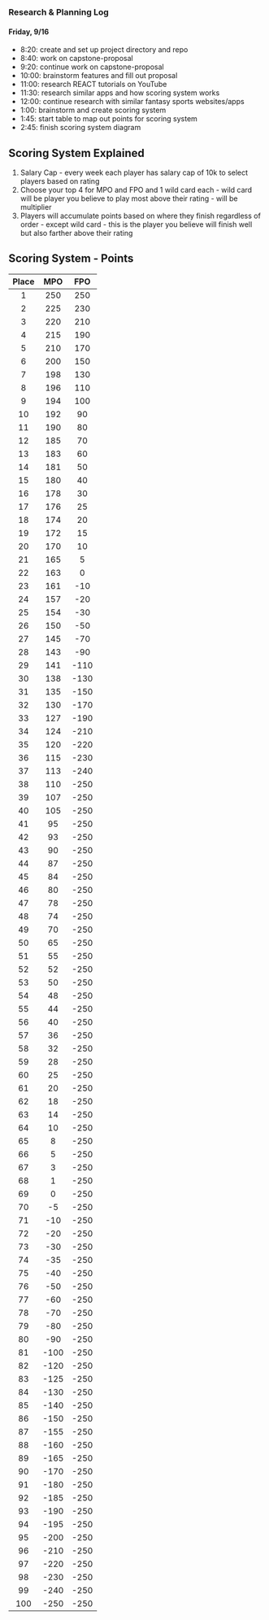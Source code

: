 ### Research & Planning Log
#### Friday, 9/16
* 8:20: create and set up project directory and repo
* 8:40: work on capstone-proposal
* 9:20: continue work on capstone-proposal
* 10:00: brainstorm features and fill out proposal
* 11:00: research REACT tutorials on YouTube
* 11:30: research similar apps and how scoring system works
* 12:00: continue research with similar fantasy sports websites/apps
* 1:00: brainstorm and create scoring system
* 1:45: start table to map out points for scoring system
* 2:45: finish scoring system diagram 





## Scoring System Explained
1. Salary Cap - every week each player has salary cap of 10k to select players based on rating
2. Choose your top 4 for MPO and FPO and 1 wild card each - wild card will be player you believe to play most above their rating - will be multiplier
3. Players will accumulate points based on where they finish regardless of order - except wild card - this is the player you believe will finish well but also farther above their rating


## Scoring System - Points
| Place | MPO | FPO | 
| :---: | :---: | :---: | 
| 1 | 250 | 250 | 
| 2 | 225 | 230 | 
| 3 | 220 | 210 | 
| 4	|215|	190|
| 5	|210|	170|
|6	|200|	150|
|7	|198|	130|
|8	|196|	110|
|9	|194|	100|
|10	|192|	90|
|11	|190|	80|
|12	|185|	70|
|13	|183|	60|
|14	|181|	50|
|15	|180|	40|
|16	|178|	30|
|17	|176|	25|
|18	|174|	20|
|19	|172|	15|
|20	|170|	10|
|21	|165|	5|
|22	|163|	0|
|23	|161|	-10|
|24	|157|	-20|
|25	|154|	-30|
|26	|150|	-50|
|27	|145|	-70|
|28	|143|	-90|
|29	|141|	-110|
|30	|138|	-130|
|31	|135|	-150|
|32	|130|	-170|
|33	|127|	-190|
|34	|124|	-210|
|35	|120|	-220|
|36	|115|	-230|
|37	|113|	-240|
|38	|110|	-250|
|39	|107|	-250|
|40	|105|	-250|
|41	|95	|-250|
|42	|93	|-250|
|43	|90	|-250|
|44	|87	|-250|
|45	|84	|-250|
|46	|80	|-250|
|47	|78	|-250|
|48	|74	|-250|
|49	|70	|-250|
|50	|65	|-250|
|51	|55	|-250|
|52	|52	|-250|
|53	|50	|-250|
|54	|48	|-250|
|55	|44	|-250|
|56	|40	|-250|
|57	|36	|-250|
|58	|32	|-250|
|59	|28	|-250|
|60	|25	|-250|
|61	|20	|-250|
|62	|18	|-250|
|63	|14	|-250|
|64	|10	|-250|
|65	|8	|-250|
|66	|5	|-250|
|67	|3	|-250|
|68	|1	|-250|
|69	|0	|-250|
|70	|-5	|-250|
|71	|-10	|-250|
|72	|-20	|-250|
|73	|-30	|-250|
|74	|-35	|-250|
|75	|-40	|-250|
|76	|-50	|-250|
|77	|-60	|-250|
|78	|-70	|-250|
|79	|-80	|-250|
|80	|-90	|-250|
|81	|-100	|-250|
|82	|-120	|-250|
|83	|-125	|-250|
|84	|-130	|-250|
|85	|-140	|-250|
|86	|-150	|-250|
|87	|-155	|-250|
|88	|-160	|-250|
|89	|-165	|-250|
|90	|-170	|-250|
|91	|-180	|-250|
|92	|-185	|-250|
|93	|-190	|-250|
|94	|-195	|-250|
|95	|-200	|-250|
|96	|-210	|-250|
|97	|-220	|-250|
|98	|-230	|-250|
|99	|-240	|-250|
|100	|-250	|-250|

